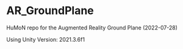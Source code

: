 # AR_GroundPlane
HuMoN repo for the Augmented Reality Ground Plane (2022-07-28)

Using Unity Version: 2021.3.6f1
